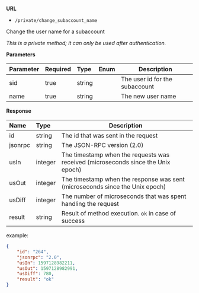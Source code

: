 **URL** 

- `/private/change_subaccount_name`

Change the user name for a subaccount



*This is a private method; it can only be used after authentication.*

**Parameters** 

| Parameter | Required | Type   | Enum | Description                    |
| :-------- | :------- | :----- | ---- | ------------------------------ |
| sid       | true     | string |      | The user id for the subaccount |
| name      | true     | string |      | The new user name              |



**Response**

| **Name** | **Type** | **Description**                                     |
| :------- | :------- | --------------------------------------------------- |
| id       | string   | The id that was sent in the request                 |
| jsonrpc  | string   | The JSON-RPC version (2.0)                          |
| usIn     | integer  | The timestamp when the requests was received (microseconds since the Unix epoch)                                           |
| usOut    | integer  | The timestamp when the response was sent (microseconds since the Unix epoch)                                          |
| usDiff   | integer  | The number of microseconds that was spent handling the request                                                |
| result   | string   | Result of method execution. `ok` in case of success |

example:

```json
{
	"id": "264",
	"jsonrpc": "2.0",
	"usIn": 1597128982211,
	"usOut": 1597128982991,
	"usDiff": 780,
	"result": "ok"
}
```


